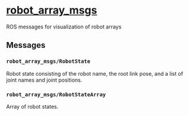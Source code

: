 # [robot_array_msgs](https://github.com/isri-aist/RobotArrayVisualization/tree/main/robot_array_msgs)
ROS messages for visualization of robot arrays

## Messages
### `robot_array_msgs/RobotState`
Robot state consisting of the robot name, the root link pose, and a list of joint names and joint positions.

### `robot_array_msgs/RobotStateArray`
Array of robot states.
